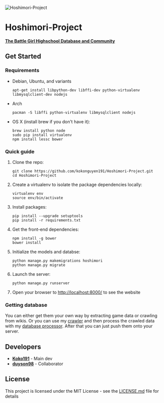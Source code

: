 ![Hoshimori-Project](http://imgur.com/download/JMpH8Ew)

# **Hoshimori-Project**

**[The Battle Girl Highschool Database and Community](http://hoshimorigakuen.pythonanywhere.com/)**

## Get Started

### Requirements

  - Debian, Ubuntu, and variants

    ```shell
    apt-get install libpython-dev libffi-dev python-virtualenv libmysqlclient-dev nodejs
    ```

  - Arch

    ```shell
    pacman -S libffi python-virtualenv libmysqlclient nodejs
    ```
    
  - OS X (install brew if you don't have it):
  
    ```shell
    brew install python node
    sudo pip install virtualenv
    npm install lessc bower
    ```
    
### Quick guide

1. Clone the repo:

    ```shell
    git clone https://github.com/kokonguyen191/Hoshimori-Project.git
    cd Hoshimori-Project
    ```

2. Create a virtualenv to isolate the package dependencies locally:

    ```shell
    virtualenv env
    source env/bin/activate
    ```

3. Install packages:

    ```shell
    pip install --upgrade setuptools
    pip install -r requirements.txt
    ```

4. Get the front-end dependencies:

    ```shell
    npm install -g bower
    bower install
    ```
  
5. Initialize the models and databse:

    ```shell
    python manage.py makemigrations hoshimori
    python manage.py migrate
    ```

6. Launch the server:

    ```shell
    python manage.py runserver
    ```

7. Open your browser to [http://localhost:8000/](http://localhost:8000/) to see the website

### Getting database

You can either get them your own way by extracting game data or crawling from wikis. Or you can use my [crawler](https://github.com/kokonguyen191/Hoshimori-Scrapy) and then process the crawled data with my [database processor](https://github.com/kokonguyen191/Hoshimori-Database-Processor). After that you can just push them onto your server.

## Developers

* **[Koko191](https://github.com/kokonguyen191)** - Main dev
* **[duyson98](https://github.com/duyson98)** - Collaborator

## License

This project is licensed under the MIT License - see the [LICENSE.md](LICENSE) file for details
